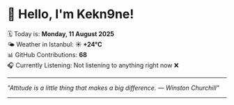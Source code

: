 # 👋 Hello, I'm Kekn9ne!

🗓️ Today is: **Monday, 11 August 2025**  
🌤️ Weather in Istanbul: **☀️   +24°C**  
📊 GitHub Contributions: **68**  
🎧 Currently Listening: Not listening to anything right now ❌

---

_"Attitude is a little thing that makes a big difference. — *Winston Churchill*"_

---
